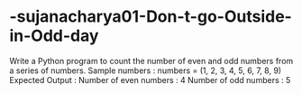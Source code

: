 # -sujanacharya01-Don-t-go-Outside-in-Odd-day
Write a Python program to count the number of even and odd numbers from a series of numbers.    Sample numbers : numbers = (1, 2, 3, 4, 5, 6, 7, 8, 9)   Expected Output :  Number of even numbers : 4  Number of odd numbers : 5
